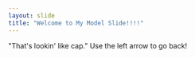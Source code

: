 ```yaml
---
layout: slide
title: "Welcome to My Model Slide!!!!"
---
```

"That's lookin' like cap."
Use the left arrow to go back!
